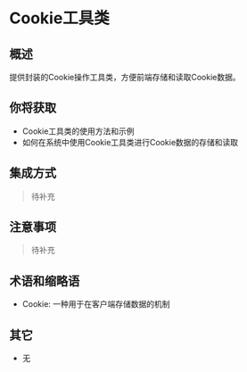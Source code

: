 # Cookie工具类

## 概述

提供封装的Cookie操作工具类，方便前端存储和读取Cookie数据。

## 你将获取

- Cookie工具类的使用方法和示例
- 如何在系统中使用Cookie工具类进行Cookie数据的存储和读取


## 集成方式

> 待补充

## 注意事项

> 待补充

## 术语和缩略语

- Cookie: 一种用于在客户端存储数据的机制

## 其它

- 无
